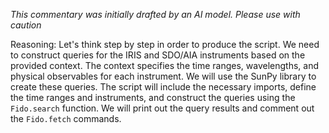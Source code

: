 _This commentary was initially drafted by an AI model. Please use with caution_

Reasoning: Let's think step by step in order to produce the script. We need to construct queries for the IRIS and SDO/AIA instruments based on the provided context. The context specifies the time ranges, wavelengths, and physical observables for each instrument. We will use the SunPy library to create these queries. The script will include the necessary imports, define the time ranges and instruments, and construct the queries using the `Fido.search` function. We will print out the query results and comment out the `Fido.fetch` commands.
